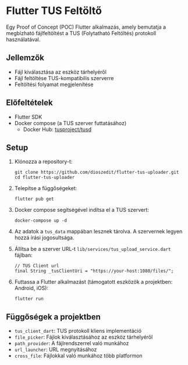 # Flutter TUS Feltöltő

Egy Proof of Concept (POC) Flutter alkalmazás, amely bemutatja a megbízható fájlfeltöltést a TUS (Folytatható Feltöltés) protokoll használatával.

## Jellemzők

- Fájl kiválasztása az eszköz tárhelyéről
- Fájl feltöltése TUS-kompatibilis szerverre
- Feltöltési folyamat megjelenítése

## Előfeltételek

- Flutter SDK
- Docker compose (a TUS szerver futtatásához) 
  - Docker Hub: [tusproject/tusd](https://hub.docker.com/r/tusproject/tusd/dockerfile)

## Setup

1. Klónozza a repository-t:
   ```
   git clone https://github.com/dioszedit/flutter-tus-uploader.git
   cd flutter-tus-uploader
   ```

2. Telepítse a függőségeket:
   ```
   flutter pub get
   ```

3. Docker compose segítségével indítsa el a TUS szervert:
   ```
   docker-compose up -d
   ```
4. Az adatok a `tus_data` mappában lesznek tárolva. A szervernek legyen hozzá írási jogosultsága.

5. Állítsa be a szerver URL-t `lib/services/tus_upload_service.dart` fájlban:
   ```
   // TUS Client url
   final String _tusClientUri = "https://your-host:1080/files/";
   ```

6. Futtassa a Flutter alkalmazást (támogatott eszközök a projektben: Android, iOS):
   ```
   flutter run
   ```

## Függőségek a projektben

- `tus_client_dart`: TUS protokoll kliens implementáció
- `file_picker`: Fájlok kiválasztásához az eszköz tárhelyéről
- `path_provider`: A fájlrendszerrel való munkához
- `url_launcher`: URL megnyitásához
- `cross_file`: Fájlokkal való munkához több platformon